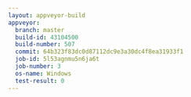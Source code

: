 ```yaml
---
layout: appveyor-build
appveyor:
  branch: master
  build-id: 43104500
  build-number: 507
  commit: 64b323f83dc0d87112dc9e3a30dc4f8ea31933f1
  job-id: 5l53agnmu5n6ja6t
  job-number: 3
  os-name: Windows
  test-result: 0
---
```

